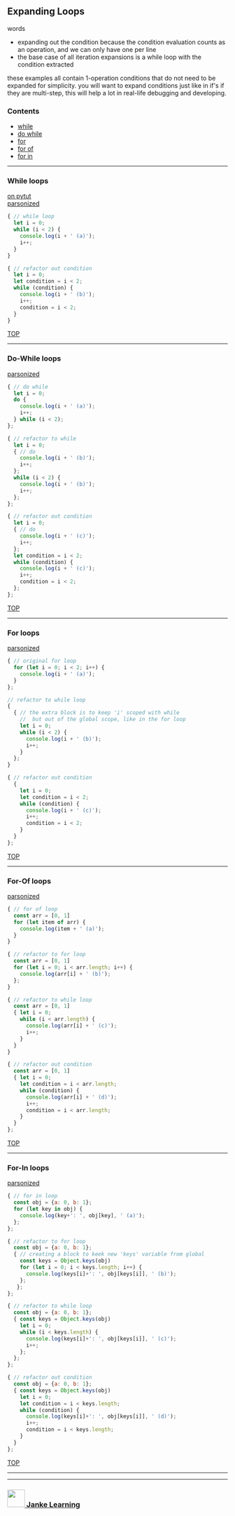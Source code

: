 ## Expanding Loops

words
* expanding out the condition because the condition evaluation counts as an operation, and we can only have one per line
* the base case of all iteration expansions is a while loop with the condition extracted

these examples all contain 1-operation conditions that do not need to be expanded for simplicity.  you will want to expand conditions just like in if's if they are multi-step, this will help a lot in real-life debugging and developing.

### Contents
* [while](#while)
* [do while](#do-while)  
* [for](#for) 
* [for of](#for-of)  
* [for in](#for-in)

---

### While loops

[on pytut](http://www.pythontutor.com/live.html#code=let%20i%20%3D%200%3B%0Alet%20condition%20%3D%20i%20%3C%202%3B%0Awhile%20%28condition%29%20%7B%0A%20%20console.log%28i%20%2B%20'%20%28b%29'%29%3B%0A%20%20i%2B%2B%3B%0A%20%20condition%20%3D%20i%20%3C%202%3B%0A%7D&cumulative=false&curInstr=0&heapPrimitives=nevernest&mode=display&origin=opt-live.js&py=js&rawInputLstJSON=%5B%5D&textReferences=false)   
[parsonized](https://janke-learning.github.io/parsonizer/?snippet=let%20i%20%3D%200%3B%0Alet%20condition%20%3D%20i%20%3C%202%3B%0Awhile%20%28condition%29%20%7B%0A%20%20%2F%2F%20loop%20logic%20goes%20here%0A%20%20i%2B%2B%3B%0A%20%20condition%20%3D%20i%20%3C%202%3B%0A%7D)  
```js
{ // while loop
  let i = 0;
  while (i < 2) {
    console.log(i + ' (a)');
    i++;
  }           
}

{ // refactor out condition
  let i = 0;
  let condition = i < 2;
  while (condition) {
    console.log(i + ' (b)');
    i++;
    condition = i < 2;
  }
}
```

[TOP](#expanding-loops)

---

### Do-While loops

[parsonized](https://janke-learning.github.io/parsonizer/?snippet=let%20i%20%3D%200%3B%0A%7B%20%2F%2F%20do%0A%20%20console.log%28i%20%2B%20'%20%28c%29'%29%3B%0A%20%20i%2B%2B%3B%20%20%0A%7D%0Alet%20condition%20%3D%20i%20%3C%202%3B%0Awhile%20%28condition%29%20%7B%0A%20%20console.log%28i%20%2B%20'%20%28c%29'%29%3B%0A%20%20i%2B%2B%3B%0A%20%20condition%20%3D%20i%20%3C%202%3B%0A%7D)  
```js
{ // do while
  let i = 0;
  do {
    console.log(i + ' (a)');
    i++;
  } while (i < 2);
};

{ // refactor to while
  let i = 0;
  { // do
    console.log(i + ' (b)');
    i++;  
  };
  while (i < 2) {
    console.log(i + ' (b)');
    i++;
  };
};

{ // refactor out condition
  let i = 0;
  { // do
    console.log(i + ' (c)');
    i++;  
  };
  let condition = i < 2;
  while (condition) {
    console.log(i + ' (c)');
    i++;
    condition = i < 2;
  };
};
```
[TOP](#expanding-loops)

---

### For loops

[parsonized](https://janke-learning.github.io/parsonizer/?snippet=let%20i%20%3D%200%3B%0Alet%20condition%20%3D%20i%20%3C%202%3B%0Awhile%20%28condition%29%20%7B%0A%20%20%2F%2F%20loop%20logic%20goes%20here%0A%20%20i%2B%2B%3B%0A%20%20condition%20%3D%20i%20%3C%202%3B%0A%7D)  
```js
{ // original for loop
  for (let i = 0; i < 2; i++) {
    console.log(i + ' (a)');
  }
};

// refactor to while loop
{ 
  { // the extra block is to keep 'i' scoped with while
    //  but out of the global scope, like in the for loop
    let i = 0; 
    while (i < 2) {
      console.log(i + ' (b)');
      i++;
    }  
  };
}

{ // refactor out condition
  {
    let i = 0;
    let condition = i < 2;
    while (condition) {
      console.log(i + ' (c)');
      i++;
      condition = i < 2;
    }
  }
};
```
[TOP](#expanding-loops)

---

### For-Of loops

[parsonized](https://janke-learning.github.io/parsonizer/?snippet=const%20arr%20%3D%20%5B0%2C%201%5D%0A%7B%20let%20i%20%3D%200%3B%0A%20%20let%20condition%20%3D%20i%20%3C%20arr.length%3B%0A%20%20while%20%28condition%29%20%7B%0A%20%20%20%20%2F%2F%20loop%20logic%20goes%20here%0A%20%20%20%20i%2B%2B%3B%0A%20%20%20%20condition%20%3D%20i%20%3C%20arr.length%3B%0A%20%20%7D%0A%7D)
```js
{ // for of loop
  const arr = [0, 1]
  for (let item of arr) {
    console.log(item + ' (a)');
  }
}

{ // refactor to for loop
  const arr = [0, 1]
  for (let i = 0; i < arr.length; i++) {
    console.log(arr[i] + ' (b)');
  };
}

{ // refactor to while loop
  const arr = [0, 1]
  { let i = 0;
    while (i < arr.length) {
      console.log(arr[i] + ' (c)');
      i++;
    }
  }
}

{ // refactor out condition
  const arr = [0, 1]
  { let i = 0;
    let condition = i < arr.length;
    while (condition) {
      console.log(arr[i] + ' (d)');
      i++;
      condition = i < arr.length;
    }
  }
};
```
[TOP](#expanding-loops)

---

### For-In loops

[parsonized](https://janke-learning.github.io/parsonizer/?snippet=const%20obj%20%3D%20%7Ba%3A%200%2C%20b%3A%201%7D%3B%0A%7B%20const%20keys%20%3D%20Object.keys%28obj%29%0A%20%20let%20i%20%3D%200%3B%0A%20%20let%20condition%20%3D%20i%20%3C%20keys.length%3B%0A%20%20while%20%28condition%29%20%7B%0A%20%20%20%20%2F%2F%20loop%20logic%20goes%20here%0A%20%20%20%20i%2B%2B%3B%0A%20%20%20%20condition%20%3D%20i%20%3C%20keys.length%3B%0A%20%20%7D%0A%7D)
```js
{ // for in loop
  const obj = {a: 0, b: 1};
  for (let key in obj) {
    console.log(key+': ', obj[key], ' (a)');
  };
};

{ // refactor to for loop
  const obj = {a: 0, b: 1};
  { // creating a block to keek new 'keys' variable from global
    const keys = Object.keys(obj)
    for (let i = 0; i < keys.length; i++) {
      console.log(keys[i]+': ', obj[keys[i]], ' (b)');
    };
   };
};

{ // refactor to while loop
  const obj = {a: 0, b: 1};
  { const keys = Object.keys(obj)
    let i = 0;
    while (i < keys.length) {
      console.log(keys[i]+': ', obj[keys[i]], ' (c)');
      i++;
    };
  };
};

{ // refactor out condition
  const obj = {a: 0, b: 1};
  { const keys = Object.keys(obj)
    let i = 0;
    let condition = i < keys.length;
    while (condition) {
      console.log(keys[i]+': ', obj[keys[i]], ' (d)');
      i++;
      condition = i < keys.length;
    }
  }
};
```
[TOP](#expanding-loops)

___
___
### <a href="http://janke-learning.org" target="_blank"><img src="https://user-images.githubusercontent.com/18554853/50098409-22575780-021c-11e9-99e1-962787adaded.png" width="40" height="40"></img> Janke Learning</a>
